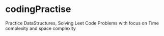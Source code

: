 # codingPractise
Practice DataStructures, Solving Leet Code Problems with focus on Time complexity and space complexity
